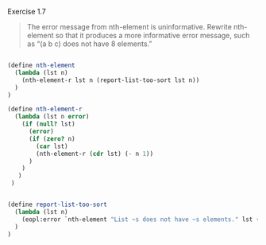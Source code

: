Exercise 1.7

> The error message from nth-element is uninformative. 
> Rewrite nth-element so that it produces a more informative error message, 
> such as “(a b c) does not have 8 elements.”

```scheme

(define nth-element
  (lambda (lst n)
    (nth-element-r lst n (report-list-too-sort lst n))
  )
)

(define nth-element-r
  (lambda (lst n error)
    (if (null? lst)
      (error)
      (if (zero? n)
        (car lst)
        (nth-element-r (cdr lst) (- n 1))
      )
    )
   )
 )


(define report-list-too-sort
  (lambda (lst n)
    (eopl:error `nth-element "List ~s does not have ~s elements." lst (+ n 1))
  )
)


```